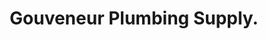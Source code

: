 ---
title: "Gouveneur Plumbing Supply."
url: /gouverneur/gouveneur-plumbing-supply/
shop: wholesale
---